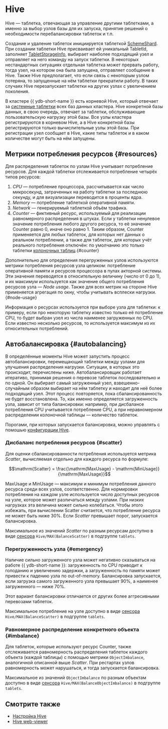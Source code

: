# Hive

Hive — таблетка, отвечающая за управление другими таблетками, а именно за выбор узлов базы для их запуска, принятие решений о необходимости перебалансировки таблеток и т.п.

Создание и удаление таблеток инициируется таблеткой [SchemeShard](../concepts/glossary.md#scheme-shard). При создании таблетки Hive присваивает ей уникальный TabletId, заполняет [TabletStorageInfo](general-schema.md#history), выбирает наиболее подходящий узел и отправляет на него команду на запуск таблетки. В некоторых нестандартных ситуациях отдельная таблетка может прервать работу, тогда узел, на котором она была запущена, отправляет сообщение в Hive. Также Hive предполагает, что если связь с некоторым узлом потеряна, то запущенные на нём таблетки прекратили работу. В таких случаях Hive перезапускает таблетки на других узлах с увеличением поколения.

В кластере {{ ydb-short-name }} есть корневой Hive, который отвечает за [системные таблетки](../concepts/glossary.md#tablet-types) всех баз данных кластера. Hive конкретной базы данных, в свою очередь, отвечает за таблетки, обслуживающие пользовательскую нагрузку этой базы. Все узлы кластера регистрируются в корневом Hive, а в Hive конкретной базы регистрируются только вычислительные узлы этой базы. При регистрации узел сообщает в Hive, какие типы таблеток и в каком количестве могут быть на нём запущены.

## Метрики потребления ресурсов {#resources}

Для распределения таблеток по узлам Hive учитывает потребление ресурсов. Для каждой таблетки отслеживается потребление четырёх типов ресурсов:

1. *CPU* — потребление процессора, рассчитывается как число микросекунд, затраченных на работу таблетки за последнюю секунду, и для визуализации переводится в проценты ядра.
1. *Memory* — потребление таблеткой оперативной памяти.
1. *Network* — генерируемый таблеткой объём трафика.
1. *Counter* — фиктивный ресурс, используемый для реализации равномерного распределения в штуках. Если у таблетки ненулевое значение потребления любого другого ресурса, то её значение Counter равно 0, иначе оно равно 1. Таким образом, Counter применяется для любых таблеток, для которых нет данных о реальном потреблении, а также для таблеток, для которых учёт реального потребления отключён: по умолчанию это только таблетки [колоночных таблиц](../concepts/datamodel/table.md#column-oriented-tables).{#counter}

Дополнительно для определения перегруженных узлов используются метрики потребления ресурсов узла целиком: потребление оперативной памяти и ресурсов процессора в пулах акторной системы. Эти значения переводятся в относительную величину (число от 0 до 1), и их максимум используется как значение общего потребления ресурсов узла — *Node usage*. Также для всех метрик на стороне Hive применяется агрегация по окну, чтобы учитывать всплески нагрузки. {#node-usage}

Информация о ресурсах используется при выборе узла для таблетки: к примеру, если про некоторую таблетку известно только её потребление CPU, то будет выбран узел из числа наименее загруженных по CPU. Если известно несколько ресурсов, то используется максимум из их относительных потреблений.

## Автобалансировка {#autobalancing}

В определённые моменты Hive может запустить процесс автобалансировки, перемещающий таблетки между узлами для улучшения распределения нагрузки. Ситуации, в которых это происходит, перечислены ниже. Автобалансировщик работает итеративо, принимая решения о перевозе таблеток последовательно и по одной. Он выбирает самый загруженный узел, взвешенно-случайным образом выбирает на нём таблетку и находит для неё более подходящий узел. Этот процесс повторяется, пока сбалансированность не будет восстановлена. То, как именно определяется загруженность узла, зависит от типа балансировки: например, при дисбалансе потребления CPU учитывается потребление CPU, а при неравномерном распределении колоночной таблицы — количество таблеток.

Порогами, при которых запускается балансировка, можно управлять с помошью [конфигурации Hive](../reference/configuration/hive.md#autobalancing).

### Дисбаланс потребления ресурсов {#scatter}

Для оценки сбалансированности потребления используется метрика *Scatter*, вычисляемая отдельно для каждого ресурса по формуле:

$$\mathrm{Scatter} = \frac{\mathrm{MaxUsage} - \mathrm{MinUsage}}{\mathrm{MaxUsage}}$$

$\mathrm{MaxUsage}$ и $\mathrm{MinUsage}$ — максимум и минимум потребления данного ресурса среди всех узлов, соответственно. Для нормировки потребления на каждом узле используется число доступных ресурсов на узле, которое может различаться между узлами. При низких нагрузках эта величина может сильно колебаться. Чтобы этого избежать, при вычислении $\mathrm{Scatter}$ считается, что потребление ресурса не может быть ниже 30%. Если $Scatter$ превышает порог, запускается балансировка.

Максимальное из значений $Scatter$ по разным ресурсам доступно в виде [сенсора](../devops/observability/monitoring.md) `Hive/MAX(BalanceScatter)` в подгруппе `tablets`.

### Перегруженность узла {#emergency}

Наличие сильно загруженного узла может негативно сказываться на работе {{ ydb-short-name }}: загруженность по CPU приводит к голоданию и увеличению задержки, а загруженность по памяти может привести к падению узла по out-of-memory. Балансировка запускается, если загрузка самого загруженного узла превышает 90%, а наименее загруженного — ниже 70%.

Этот вариант балансировки отличается от других более аггресивными перевозами таблеток.

Максимальное потребление на узле доступно в виде [сенсора](../devops/observability/monitoring.md) `Hive/MAX(BalanceScatter)` в подгруппе `tablets`.

### Равномерное распределение конкретного объекта {#imbalance}

Для таблеток, которые используют ресурс Counter, также отслеживается равномерность распределения таблеток каждого объекта (каждой таблицы) с помощью метрики `ObjectImbalance`, аналогичной описанной выше $Scatter$. При рестартах узлов равномерность может нарушаться, и тогда запускается балансировка.

Максимальное из значений `ObjectImbalance` по разным объектам доступно в виде [сенсора](../devops/observability/monitoring.md) `Hive/MAX(BalanceObjectImbalance)` в подгруппе `tablets`.

## Смотрите также

- [Настройка Hive](../reference/configuration/hive.md)
- [Hive web-viewer](../reference/embedded-ui/hive.md)
